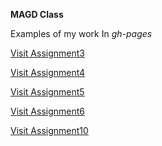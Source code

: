 **MAGD Class** 

Examples of my work
In _gh-pages_

[Visit Assignment3]()

[Visit Assignment4]()

[Visit Assignment5]()

[Visit Assignment6]()

[Visit Assignment10]()
